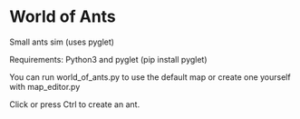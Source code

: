 # World of Ants
Small ants sim (uses pyglet)

Requirements: Python3 and pyglet (pip install pyglet)

You can run world_of_ants.py to use the default map or create one yourself with map_editor.py

Click or press Ctrl to create an ant.
